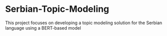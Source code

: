 # Serbian-Topic-Modeling
This project focuses on developing a topic modeling solution for the Serbian language using a BERT-based model
